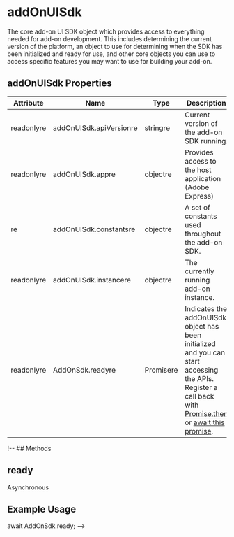 # addOnUISdk

The core add-on UI SDK object which provides access to everything needed for add-on development. This includes determining the current version of the platform, an object to use for determining when the SDK has been initialized and ready for use, and other core objects you can use to access specific features you may want to use for building your add-on.

## addOnUISdk Properties

| Attribute | Name | Type | Description |
|---|---|---|---|
| readonlyre | addOnUISdk.apiVersionre | stringre | Current version of the add-on SDK running. |
| readonlyre | addOnUISdk.appre | objectre | Provides access to the host application (Adobe Express) |
| re | addOnUISdk.constantsre | objectre | A set of constants used throughout the add-on SDK. |
| readonlyre | addOnUISdk.instancere | objectre | The currently running add-on instance. |
| readonlyre | AddOnSdk.readyre | Promisere | Indicates the addOnUISdk object has been initialized and you can start accessing the APIs. Register a call back with [Promise.then](https://developer.mozilla.org/en-US/docs/Web/JavaScript/Reference/Global_Objects/Promise/then) or [await this promise](https://developer.mozilla.org/en-US/docs/Web/JavaScript/Reference/Operators/await). |

!-- ## Methods

## ready

Asynchronous

## Example Usage

await AddOnSdk.ready; --&gt;
